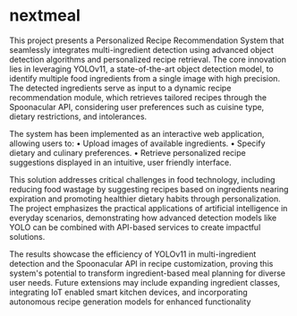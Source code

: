 # nextmeal
This project presents a Personalized Recipe Recommendation System that 
seamlessly integrates multi-ingredient detection using advanced object 
detection algorithms and personalized recipe retrieval. The core innovation lies 
in leveraging YOLOv11, a state-of-the-art object detection model, to identify 
multiple food ingredients from a single image with high precision. The detected 
ingredients serve as input to a dynamic recipe recommendation module, which 
retrieves tailored recipes through the Spoonacular API, considering user 
preferences such as cuisine type, dietary restrictions, and intolerances. 

The system has been implemented as an interactive web application, allowing 
users to: 
• Upload images of available ingredients. 
• Specify dietary and culinary preferences. 
• Retrieve personalized recipe suggestions displayed in an intuitive, user
friendly interface. 

This solution addresses critical challenges in food technology, including 
reducing food wastage by suggesting recipes based on ingredients nearing 
expiration and promoting healthier dietary habits through personalization. 
The project emphasizes the practical applications of artificial intelligence in 
everyday scenarios, demonstrating how advanced detection models like YOLO 
can be combined with API-based services to create impactful solutions. 

The results showcase the efficiency of YOLOv11 in multi-ingredient detection 
and the Spoonacular API in recipe customization, proving this system's 
potential to transform ingredient-based meal planning for diverse user needs. 
Future extensions may include expanding ingredient classes, integrating IoT
enabled smart kitchen devices, and incorporating autonomous recipe 
generation models for enhanced functionality

